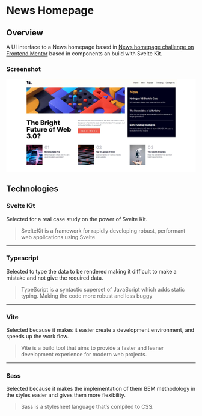 # News Homepage 

## Overview
A UI interface to a News homepage based in [News homepage challenge on Frontend Mentor](https://www.frontendmentor.io/challenges/news-homepage-H6SWTa1MFl) based in components an build with Svelte Kit.

### Screenshot
![screenshot of the project in Desktop view](./screenshot.jfif)

## Technologies
 
### Svelte Kit
Selected for a real case study on the power of Svelte Kit.

> SvelteKit is a framework for rapidly developing robust, performant web applications using Svelte.

---
### Typescript
Selected to type the data to be rendered making it difficult to make a mistake and not give the required data.

> TypeScript is a syntactic superset of JavaScript which adds static typing. Making the code more robust and less buggy

---
### Vite
Selected because it makes it easier create a development environment, and speeds up the work flow.

> Vite is a build tool that aims to provide a faster and leaner development experience for modern web projects.

---
### Sass
Selected because it makes the implementation of them BEM methodology in the styles easier and gives them more flexibility.

> Sass is a stylesheet language that’s compiled to CSS.